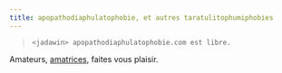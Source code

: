 ```yaml
---
title: apopathodiaphulatophobie, et autres taratulitophumiphobies
---
```


>

>     <jadawin> apopathodiaphulatophobie.com est libre.

Amateurs, [amatrices](http://log.fleur.net/post/2007/03/28/Ben-merde-alors),
faites vous plaisir.

